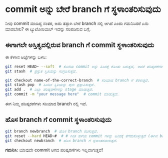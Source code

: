 # commit ಅನ್ನು ಬೇರೆ branch ಗೆ ಸ್ಥಳಾಂತರಿಸುವುದು

ನೀವು commit ಮಾಡಿದ್ದ ನಂತರ, ಅದು ತಪ್ಪಾಗಿ ಬೇರೆ branch ನಲ್ಲಿ ಆಗಿದೆ ಎಂದು ಗಮನಿಸಿದರೆ ಏನು ಮಾಡಬೇಕು?
ಈ ಟ್ಯುಟೋರಿಯಲ್ ಇದನ್ನು ಸರಿಪಡಿಸುವ ಬಗ್ಗೆ.

## ಈಗಾಗಲೇ ಅಸ್ತಿತ್ವದಲ್ಲಿರುವ branch ಗೆ commit ಸ್ಥಳಾಂತರಿಸುವುದು

ಈ ಕೆಳಗಿನ ಆಜ್ಞೆಗಳನ್ನು ಬಳಸಿ:

```bash
git reset HEAD~ --soft  # ಕೊನೆಯ commit ಅನ್ನು ಹಿಂದಕ್ಕೆ ಕೊಂಡು ಬರುತ್ತದೆ, ಆದರೆ ಪರಿಷ್ಕರಣೆಗಳನ್ನು ಉಳಿಸುತ್ತದೆ.
git stash  # ಪ್ರಸ್ತುತ ಸ್ಥಿತಿಯನ್ನು ಸಂಗ್ರಹಿಸುತ್ತದೆ.

git checkout name-of-the-correct-branch  # ಸರಿಯಾದ branch ಗೆ ತೆರಳುತ್ತದೆ.
git stash pop  # ಹಿಂದಿನ ಸ್ಥಿತಿಯನ್ನು ಪುನಃ ಪ್ರಸ್ತಾಪಿಸುತ್ತದೆ.
git add .  # ಎಲ್ಲಾ ಪರಿಷ್ಕರಣೆಗಳನ್ನು stage ಮಾಡುತ್ತದೆ.
git commit -m "your message here"  # commit ಮಾಡುತ್ತದೆ.
```

ಈಗ ನಿಮ್ಮ ಪರಿಷ್ಕರಣೆಗಳು ಸರಿಯಾದ branch ನಲ್ಲಿ ಇವೆ.

## ಹೊಸ branch ಗೆ commit ಸ್ಥಳಾಂತರಿಸುವುದು

```bash
git branch newbranch  # ಹೊಸ branch ರಚಿಸುತ್ತದೆ.
git reset --hard HEAD~#  # # ಗಿಂತ ಹಳೆಯ commit ಗಳನ್ನು ಹಿಂದಕ್ಕೆ ತೆಗೆದುಕೊಳ್ಳುತ್ತದೆ (ಈಗಿನ branch ನಿಂದ ಅಳಿಸಿಬಿಡುತ್ತದೆ!).
git checkout newbranch  # ಹೊಸ branch ಗೆ ಸ್ಥಳಾಂತರವಾಗುತ್ತದೆ.
```

**ಗಮನಿಸಿ:** ಯಾವುದೇ commit ಆಗದ ಪರಿಷ್ಕರಣೆಗಳು ಇಲ್ಲವಾಗುತ್ತವೆ!
